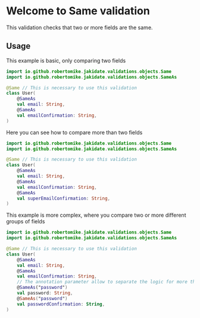 # Welcome to Same validation

This validation checks that two or more fields are the same.

## Usage

This example is basic, only comparing two fields

```kotlin
import io.github.robertomike.jakidate.validations.objects.Same
import io.github.robertomike.jakidate.validations.objects.SameAs

@Same // This is necessary to use this validation 
class User(
    @SameAs
    val email: String,
    @SameAs
    val emailConfirmation: String,
)
```

Here you can see how to compare more than two fields

```kotlin
import io.github.robertomike.jakidate.validations.objects.Same
import io.github.robertomike.jakidate.validations.objects.SameAs

@Same // This is necessary to use this validation 
class User(
    @SameAs
    val email: String,
    @SameAs
    val emailConfirmation: String,
    @SameAs
    val superEmailConfirmation: String,
)
```

This example is more complex, where you compare two or more different groups of fields

```kotlin
import io.github.robertomike.jakidate.validations.objects.Same
import io.github.robertomike.jakidate.validations.objects.SameAs

@Same // This is necessary to use this validation 
class User(
    @SameAs
    val email: String,
    @SameAs
    val emailConfirmation: String,
    // The annotation parameter allow to separate the logic for more than one group
    @SameAs("password")
    val password: String,
    @SameAs("password")
    val passwordConfirmation: String,
)
```


